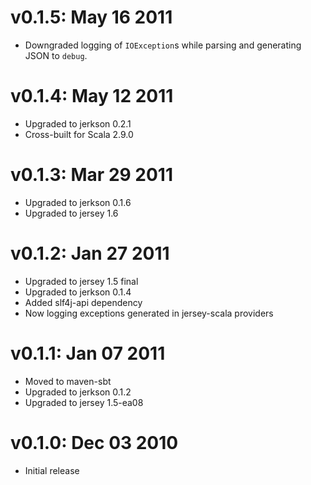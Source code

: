 v0.1.5: May 16 2011
===================

* Downgraded logging of `IOException`s while parsing and generating JSON to
  `debug`.

v0.1.4: May 12 2011
===================

* Upgraded to jerkson 0.2.1
* Cross-built for Scala 2.9.0

v0.1.3: Mar 29 2011
===================
* Upgraded to jerkson 0.1.6
* Upgraded to jersey 1.6

v0.1.2: Jan 27 2011
===================
* Upgraded to jersey 1.5 final
* Upgraded to jerkson 0.1.4
* Added slf4j-api dependency
* Now logging exceptions generated in jersey-scala providers

v0.1.1: Jan 07 2011
===================

* Moved to maven-sbt
* Upgraded to jerkson 0.1.2
* Upgraded to jersey 1.5-ea08

v0.1.0: Dec 03 2010
===================

* Initial release
